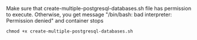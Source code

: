 Make sure that create-multiple-postgresql-databases.sh file has permission to execute.
 Otherwise, you get message "/bin/bash: bad interpreter: Permission denied" and container stops

```shell
chmod +x create-multiple-postgresql-databases.sh
```
